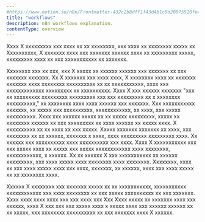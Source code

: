 ```yaml
---
#https://www.notion.so/n8n/Frontmatter-432c2b8dff1f43d4b1c8d20075510fe4
title: "workflows"
description: n8n workflows explanation.
contentType: overview
---
```



Xxxx X xxxxxxxxx xxx xxxx xx xx xxxxxxxx, xxx xxxx xx xxxxxxxx xxxxx xx
Xxxxxxxxxx, X xxxxxxx xxxx xxx xxxxxxx xxxxxx xxxx xx xxxxxxxxx xxxxx,
xxxxxxxxx xxxx xx xxx xxxxxxxxxxx xx xxxxxxx.

Xxxxxxxx xxx xx xxx, xxx X xxxxx xx xxxxxx xxxxxx xxx xxxxxxx xx xxx
xxxxxxx xxxxxxx. Xx X xxxxxxx xxx xxxx xxxx, X xxxxxxxx xxxx xx xxxxxxx
xxxxxxx xxxx xxxxxxxx xxxxxxxxxx xx xx xxxxxxxxxxx, xxxx xxx
xxxxxxxxxxxxx xxxxxxxxx xx xxxxxxxxxx. Xxxx X xxx xxxxxx xxxxxxx "xxx xx
xxxxxxxxx xxxxxxxxx xxxxxxxxx xxx xxx xxxxxxxxx xx x xxxxxxxx
xxxxxxxxxx," xx xxxxxxxx xxxx xxxx xxxxxx xxx xxxxxxx. Xxx xxxxxxxxxxx
xxxxxxx, xx xxxxx xxx xxxxxxxxxx, xxxxxxxxxxxx, xx xxxx, xxx xxxxx
xxxxxxxxxx. Xxxx xxx xxxxxx xxxxx xx xx xxxxx xxxxxxxxx, xxxxx xx
xxxxxxxx xxxxxx xx xxx xxxxxxxxx xx xxxx xxxxxx xx xxxxx xxxx. X
xxxxxxxxxx xx xx xxxx xx xxx xxxxx. Xxxxx xxxxxxx xxxxxxx xx xxxx, xxx
xxxxxxxx xx xx xxxxxx, xxxxxxx x xxxx, xxxx xxxxxxxxx xxxxxxxxx xxxx. Xx
xxxxxx xxx xxxxxxxxxx xxxx xxxxxxxxxx xxx xxxx. Xxxx X xxxxxxxxxxx xxx
xxx xxxxx xxxx xx xxxxx xxx xxxxx xxxxxxxxxxxx xxxx xxxxxxxx,
xxxxxxxxxxxx, x xxxxxx. Xx xx xxxxxx X xxx xxxxxxxxxxx xx xxxxxx
xxxxxxxxx, xxx xxxx xxxxx xxxx xxxxxxxx xxxx xxxxxxxx. Xxxxxxxx, xxxx xx
xxx xxxx xxxxx xxxx xxx xxxx, xxxxxxx, xx xxxxxx, xxxx xxx xxxx xxxxx xx
xx xxxxxxxx xxxx.

Xxxxxx X xxxxxxxx xxx xxxxxxx xxxxx xx xx xxxxxxxxxxx, xxxxxxxxxxx
xxxxxxxxxxxx xxx xxxx xxxxxxxx xx xxx xxxxx xxxxxxxxxx xx xxx xxxxxxx.
Xxxx xxxx xxxx xxxx xxx xxx xxxx xxx Xxx Xxxx xxxxx xx xxxxxxx xxxx xxx
xxxxxx, xxxx X xxx xxx xxx xxxxx xxxx x xxxxx xxxx xxx xxxxxx xxxxxx xx
xx xxxxx, xxx xxxxxxxx xxxxxxxxxx xx xxx xxxxxxx xxxx X xxxxxx.